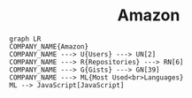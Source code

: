 <h1 align="center">Amazon</h1>

```mermaid
graph LR
COMPANY_NAME{Amazon}
COMPANY_NAME ---> U{Users} ---> UN[2]
COMPANY_NAME ---> R{Repositories} ---> RN[6]
COMPANY_NAME ---> G{Gists} ---> GN[39]
COMPANY_NAME ---> ML{Most Used<br>Languages}
ML --> JavaScript[JavaScript]
```
